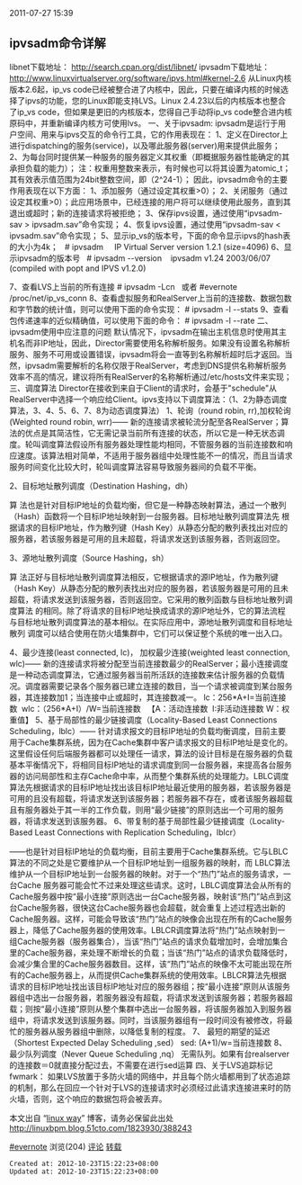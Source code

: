 
2011-07-27 15:39

## ipvsadm命令详解

libnet下载地址： http://search.cpan.org/dist/libnet/
ipvsadm下载地址： http://www.linuxvirtualserver.org/software/ipvs.html#kernel-2.6
从Linux内核版本2.6起，ip\_vs code已经被整合进了内核中，因此，只要在编译内核的时候选择了ipvs的功能，您的Linux即能支持LVS。Linux 2.4.23以后的内核版本也整合了ip\_vs code，但如果是更旧的内核版本，您得自己手动将ip\_vs code整合进内核原码中，并重新编译内核方可使用lvs。
一、关于ipvsadm:
ipvsadm是运行于用户空间、用来与ipvs交互的命令行工具，它的作用表现在：
1、定义在Director上进行dispatching的服务(service)，以及哪此服务器(server)用来提供此服务；
2、为每台同时提供某一种服务的服务器定义其权重（即概据服务器性能确定的其承担负载的能力）；
注：权重用整数来表示，有时候也可以将其设置为atomic\_t；其有效表示值范围为24bit整数空间，即（2^24-1）；
因此，ipvsadm命令的主要作用表现在以下方面：
1、添加服务（通过设定其权重>0）；
2、关闭服务（通过设定其权重>0）；此应用场景中，已经连接的用户将可以继续使用此服务，直到其退出或超时；新的连接请求将被拒绝；
3、保存ipvs设置，通过使用“ipvsadm-sav > ipvsadm.sav”命令实现；
4、恢复ipvs设置，通过使用“ipvsadm-sav < ipvsadm.sav”命令实现；
5、显示ip\_vs的版本号，下面的命令显示ipvs的hash表的大小为4k；
  # ipvsadm
    IP Virtual Server version 1.2.1 (size=4096)
6、显示ipvsadm的版本号
  # ipvsadm --version
   ipvsadm v1.24 2003/06/07 (compiled with popt and IPVS v1.2.0)

7、查看LVS上当前的所有连接
\# ipvsadm -Lcn  
或者
#evernote /proc/net/ip\_vs\_conn
8、查看虚拟服务和RealServer上当前的连接数、数据包数和字节数的统计值，则可以使用下面的命令实现：
\# ipvsadm -l --stats
9、查看包传递速率的近似精确值，可以使用下面的命令：
\# ipvsadm -l --rate
二、ipvsadm使用中应注意的问题
默认情况下，ipvsadm在输出主机信息时使用其主机名而非IP地址，因此，Director需要使用名称解析服务。如果没有设置名称解析服务、服务不可用或设置错误，ipvsadm将会一直等到名称解析超时后才返回。当然，ipvsadm需要解析的名称仅限于RealServer，考虑到DNS提供名称解析服务效率不高的情况，建议将所有RealServer的名称解析通过/etc/hosts文件来实现；
三、调度算法
Director在接收到来自于Client的请求时，会基于"schedule"从RealServer中选择一个响应给Client。ipvs支持以下调度算法：（1、2为静态调度算法，3、4、5、6、7、8为动态调度算法）
1、轮询（round robin, rr),加权轮询(Weighted round robin, wrr)——
新的连接请求被轮流分配至各RealServer；算法的优点是其简洁性，它无需记录当前所有连接的状态，所以它是一种无状态调度。轮叫调度算法假设所有服务器处理性能均相同，不管服务器的当前连接数和响应速度。该算法相对简单，不适用于服务器组中处理性能不一的情况，而且当请求服务时间变化比较大时，轮叫调度算法容易导致服务器间的负载不平衡。

2、目标地址散列调度（Destination Hashing，dh）

算 法也是针对目标IP地址的负载均衡，但它是一种静态映射算法，通过一个散列（Hash）函数将一个目标IP地址映射到一台服务器。目标地址散列调度算法先 根据请求的目标IP地址，作为散列键（Hash Key）从静态分配的散列表找出对应的服务器，若该服务器是可用的且未超载，将请求发送到该服务器，否则返回空。

3、源地址散列调度（Source Hashing，sh）

算 法正好与目标地址散列调度算法相反，它根据请求的源IP地址，作为散列键（Hash Key）从静态分配的散列表找出对应的服务器，若该服务器是可用的且未超载，将请求发送到该服务器，否则返回空。它采用的散列函数与目标地址散列调度算法 的相同。除了将请求的目标IP地址换成请求的源IP地址外，它的算法流程与目标地址散列调度算法的基本相似。在实际应用中，源地址散列调度和目标地址散列 调度可以结合使用在防火墙集群中，它们可以保证整个系统的唯一出入口。

4、最少连接(least connected, lc)， 加权最少连接(weighted least connection, wlc)——
新的连接请求将被分配至当前连接数最少的RealServer；最小连接调度是一种动态调度算法，它通过服务器当前所活跃的连接数来估计服务器的负载情况。调度器需要记录各个服务器已建立连接的数目，当一个请求被调度到某台服务器，其连接数加1；当连接中止或超时，其连接数减一。
lc：256\*A+I=当前连接数  wlc：（256\*A+I）/W=当前连接数   【A：活动连接数  I:非活动连接数 W：权重值】
5、基于局部性的最少链接调度（Locality-Based Least Connections Scheduling，lblc）——
针对请求报文的目标IP地址的负载均衡调度，目前主要用于Cache集群系统，因为在Cache集群中客户请求报文的目标IP地址是变化的。这里假设任何后端服务器都可以处理任一请求，算法的设计目标是在服务器的负载基本平衡情况下，将相同目标IP地址的请求调度到同一台服务器，来提高各台服务器的访问局部性和主存Cache命中率，从而整个集群系统的处理能力。LBLC调度算法先根据请求的目标IP地址找出该目标IP地址最近使用的服务器，若该服务器是可用的且没有超载，将请求发送到该服务器；若服务器不存在，或者该服务器超载且有服务器处于其一半的工作负载，则用“最少链接”的原则选出一个可用的服务器，将请求发送到该服务器。
6、带复制的基于局部性最少链接调度（Locality-Based Least Connections with Replication Scheduling，lblcr）

——也是针对目标IP地址的负载均衡，目前主要用于Cache集群系统。它与LBLC算法的不同之处是它要维护从一个目标IP地址到一组服务器的映射，而 LBLC算法维护从一个目标IP地址到一台服务器的映射。对于一个“热门”站点的服务请求，一台Cache 服务器可能会忙不过来处理这些请求。这时，LBLC调度算法会从所有的Cache服务器中按“最小连接”原则选出一台Cache服务器，映射该“热门”站点到这台Cache服务器，很快这台Cache服务器也会超载，就会重复上述过程选出新的Cache服务器。这样，可能会导致该“热门”站点的映像会出现在所有的Cache服务器上，降低了Cache服务器的使用效率。LBLCR调度算法将“热门”站点映射到一组Cache服务器（服务器集合），当该“热门”站点的请求负载增加时，会增加集合里的Cache服务器，来处理不断增长的负载；当该“热门”站点的请求负载降低时，会减少集合里的Cache服务器数目。这样，该“热门”站点的映像不太可能出现在所有的Cache服务器上，从而提供Cache集群系统的使用效率。LBLCR算法先根据请求的目标IP地址找出该目标IP地址对应的服务器组；按“最小连接”原则从该服务器组中选出一台服务器，若服务器没有超载，将请求发送到该服务器；若服务器超载；则按“最小连接”原则从整个集群中选出一台服务器，将该服务器加入到服务器组中，将请求发送到该服务器。同时，当该服务器组有一段时间没有被修改，将最忙的服务器从服务器组中删除，以降低复制的程度。
7、 最短的期望的延迟（Shortest Expected Delay Scheduling ,sed）
sed: (A+1)/w=当前连接数
8、最少队列调度（Never Queue Scheduling ,nq）
无需队列。如果有台realserver的连接数＝0就直接分配过去，不需要在进行sed运算
四、关于LVS追踪标记fwmark：
如果LVS放置于多防火墙的网络中，并且每个防火墙都用到了状态追踪的机制，那么在回应一个针对于LVS的连接请求时必须经过此请求连接进来时的防火墙，否则，这个响应的数据包将会被丢弃。

本文出自 “[linux way](http://linuxbpm.blog.51cto.com/)” 博客，请务必保留此出处<http://linuxbpm.blog.51cto.com/1823930/388243>

[#evernote](http://hi.baidu.com/tag/lb%E6%8A%80%E6%9C%AF/feeds)
浏览(204) [评论](http://hi.baidu.com/sunyang_kaka/item/3230a350c7591eaeadc8576c#) [转载](http://hi.baidu.com/sunyang_kaka/item/3230a350c7591eaeadc8576c#)

    Created at: 2012-10-23T15:22:23+08:00
    Updated at: 2012-10-23T15:22:23+08:00

